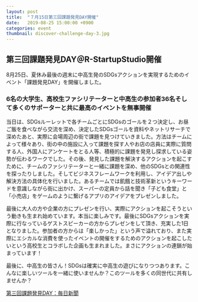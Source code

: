 ```yaml
---
layout: post
title:  "７月15日第三回課題発見DAY開催"
date:   2019-08-25 15:00:00 +0900
categories: event
thumbnail: discover-challenge-day-3.jpg
---
```


## 第三回課題発見DAY＠R-StartupStudio開催
8月25日、夏休み最後の週末に中高生発のSDGsアクションを実現するためのイベント「課題発見DAY」を開催しました。

### 6名の大学生、高校生ファシリテーターと中高生の参加者36名そして多くのサポーターと共に最高のイベントを無事開催

当日は、SDGsルーレットで各チームごとにSDGsのゴールを２つ決定し、お昼ご飯を食べながら交流を深め、決定したSDGsゴールを資料やネットリサーチで深めたあと、実際に会場周辺の街で課題を見つけていきました。方法はチームによって様々あり、街の中の施設に入って課題を探す人やお店の店員に実際に質問する人、外国人にアンケートをとる人等、積極的に課題を発見し探求している姿勢が伝わるワークでした。その後、発見した課題を解決するアクションを起こすために、チームのファシリテーターと一緒に課題を深め、他のSDGsとの関連性を探ったりしました。そしてビジネスフレームワークを利用し、アイデア出しや解決方法の具体化を行いました。あるチームでは飢餓と技術革新というキーワードを意識しながら街に出かけ、スーパーの定員から話を聞き「子ども食堂」と「小売店」をゲームのように繋げるアプリのアイデアをプレゼンしました。

最後に大人の方や企業の方にプレゼンを行い、実際にアクションを起こそうという動きも生まれ始めています。本当に楽しみです。最後にSDGsアクションを実際に行なっているゲストスピーカーの方からプレゼンをして頂き、充実した1日となりました。参加者の方からは「楽しかった」という声で溢れており、また実際にエシカルな消費を使ったイベントの開催をするためのアクションを起こしたいという高校生とコラボした企画も生まれました。まさにアクションの連鎖が始まっています！

最後に、中高生の皆さん！SDGsは確実に中高生の遊びになりつつあります。こんなに楽しいツールを一緒に使いませんか？このツールを多くの同世代に共有しませんか？

[第三回課題発見DAY：毎日新聞](https://mainichi.jp/articles/20190831/dbg/048/040/006000c)
